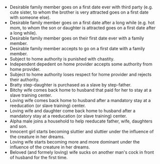 

- Desirable family member goes on a first date ever with third party (e.g. cute sister, to whom the brother is very attracted goes on a first date with someone else).
- Desirable family member goes on a first date after a long while (e.g. hot mom, to whom the son or daughter is attracted goes on a first date after a long while).
- Desirable family member goes on their first date ever with a family member.
- Desirable family member accepts to go on a first date with a family member.
- Subject to home authority is punished with chastity.
- Independent depedent on home provider accepts some authority from home provider.
- Subject to home authority loses respect for home provider and rejects their authority.
- Bratty step-daughter is purchased as a slave by step-father.
- Bitchy wife comes back home to husband that paid for her to stay at a slave training center.
- Loving wife comes back home to husband after a mandatory stay at a reeducation (or slave training) center.
- Loving wife and daughter come back home to husband after a mandatory stay at a reeducation (or slave training) center.
- Alpha male joins a household to help reeducate father, wife, daughters and son.
- Innocent girl starts becoming sluttier and sluttier under the influence of the creature in her dreams.
- Loving wife starts becoming more and more dominant under the influence of the creature in her dreams.
- Beloved (and formely loving) wife sucks on another man's cock in front of husband for the first time.



